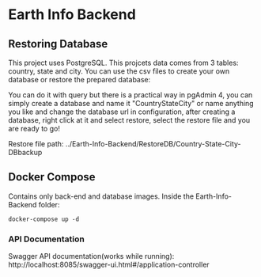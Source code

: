 # Earth Info Backend

## Restoring Database

This project uses PostgreSQL. This projcets data comes from 3 tables: country, state and city. You can use the csv files to create your own database or restore the prepared database:

You can do it with query but there is a practical way in pgAdmin 4, you can simply create a database and name it "CountryStateCity" or name anything you like and change the database url in configuration, after creating a database, right click at it and select restore, select the restore file and you are ready to go! 

Restore file path: ../Earth-Info-Backend/RestoreDB/Country-State-City-DBbackup

## Docker Compose
Contains only back-end and database images. Inside the Earth-Info-Backend folder:

    docker-compose up -d

### API Documentation
Swagger API documentation(works while running): http://localhost:8085/swagger-ui.html#/application-controller
